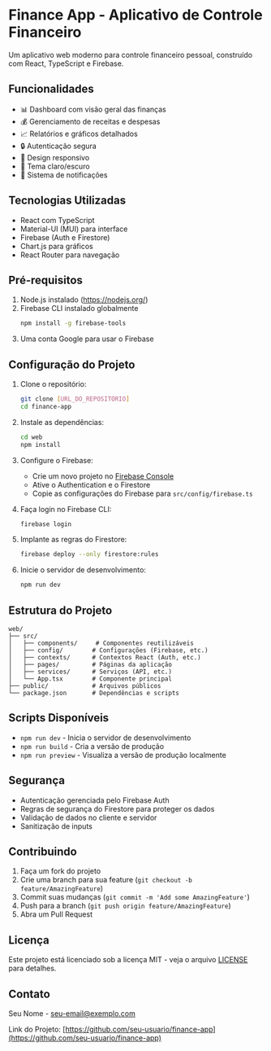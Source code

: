 # Finance App - Aplicativo de Controle Financeiro

Um aplicativo web moderno para controle financeiro pessoal, construído com React, TypeScript e Firebase.

## Funcionalidades

- 📊 Dashboard com visão geral das finanças
- 💰 Gerenciamento de receitas e despesas
- 📈 Relatórios e gráficos detalhados
- 🔒 Autenticação segura
- 📱 Design responsivo
- 🌙 Tema claro/escuro
- 🔔 Sistema de notificações

## Tecnologias Utilizadas

- React com TypeScript
- Material-UI (MUI) para interface
- Firebase (Auth e Firestore)
- Chart.js para gráficos
- React Router para navegação

## Pré-requisitos

1. Node.js instalado (https://nodejs.org/)
2. Firebase CLI instalado globalmente
   ```bash
   npm install -g firebase-tools
   ```
3. Uma conta Google para usar o Firebase

## Configuração do Projeto

1. Clone o repositório:
   ```bash
   git clone [URL_DO_REPOSITÓRIO]
   cd finance-app
   ```

2. Instale as dependências:
   ```bash
   cd web
   npm install
   ```

3. Configure o Firebase:
   - Crie um novo projeto no [Firebase Console](https://console.firebase.google.com/)
   - Ative o Authentication e o Firestore
   - Copie as configurações do Firebase para `src/config/firebase.ts`

4. Faça login no Firebase CLI:
   ```bash
   firebase login
   ```

5. Implante as regras do Firestore:
   ```bash
   firebase deploy --only firestore:rules
   ```

6. Inicie o servidor de desenvolvimento:
   ```bash
   npm run dev
   ```

## Estrutura do Projeto

```
web/
├── src/
│   ├── components/     # Componentes reutilizáveis
│   ├── config/        # Configurações (Firebase, etc.)
│   ├── contexts/      # Contextos React (Auth, etc.)
│   ├── pages/         # Páginas da aplicação
│   ├── services/      # Serviços (API, etc.)
│   └── App.tsx        # Componente principal
├── public/            # Arquivos públicos
└── package.json       # Dependências e scripts
```

## Scripts Disponíveis

- `npm run dev` - Inicia o servidor de desenvolvimento
- `npm run build` - Cria a versão de produção
- `npm run preview` - Visualiza a versão de produção localmente

## Segurança

- Autenticação gerenciada pelo Firebase Auth
- Regras de segurança do Firestore para proteger os dados
- Validação de dados no cliente e servidor
- Sanitização de inputs

## Contribuindo

1. Faça um fork do projeto
2. Crie uma branch para sua feature (`git checkout -b feature/AmazingFeature`)
3. Commit suas mudanças (`git commit -m 'Add some AmazingFeature'`)
4. Push para a branch (`git push origin feature/AmazingFeature`)
5. Abra um Pull Request

## Licença

Este projeto está licenciado sob a licença MIT - veja o arquivo [LICENSE](LICENSE) para detalhes.

## Contato

Seu Nome - [seu-email@exemplo.com](mailto:seu-email@exemplo.com)

Link do Projeto: [https://github.com/seu-usuario/finance-app](https://github.com/seu-usuario/finance-app) 